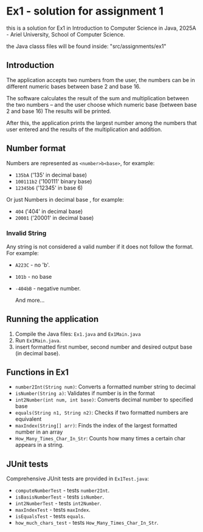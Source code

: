 
# Ex1 - solution for assignment 1
this is a solution for Ex1 in Introduction to Computer Science in Java, 2025A - Ariel University, School of Computer Science.

the Java classs files will be found inside: "src/assignments/ex1"

## Introduction
The application accepts two numbers from the user, the numbers can be in different numeric bases between base 2 and base 16.

The software calculates the result of the sum and multiplication between the two numbers – and the user choose which numeric base (between base 2 and base 16) The results will be printed.

After this, the application prints the largest number among the numbers that user entered and the results of the multiplication and addition.


## Number format
Numbers are represented as `<number>b<base>`, for example:
- `135bA` ('135' in decimal base)
- `100111b2` ('100111' binary base)
- `12345b6` ('12345' in base 6)

Or just Numbers in decimal base <number>, for example:
- `404` ('404' in decimal base)
- `20001` ('20001' in decimal base)

### Invalid String
Any string is not considered a valid number if it does not follow the format. For example:

- `A223C` - no 'b'.
- `101b` - no base
- `-404bB` - negative number.

    And more...


## Running the application
1. Compile the Java files: `Ex1.java` and `Ex1Main.java`
2. Run `Ex1Main.java`.
3. insert formatted first number, second number and desired output base (in decimal base).


## Functions in Ex1
- `number2Int(String num)`: Converts a formatted number string to decimal
- `isNumber(String a)`: Validates if number is in the format
- `int2Number(int num, int base)`: Converts decimal number to specified base
- `equals(String n1, String n2)`: Checks if two formatted numbers are equivalent
- `maxIndex(String[] arr)`: Finds the index of the largest formatted number in an array
- `How_Many_Times_Char_In_Str`: Counts how many times a certain char appears in a string.

    
## JUnit tests
Comprehensive JUnit tests are provided in `Ex1Test.java`:

- `computeNumberTest` - tests `number2Int`.
- `isBasisNumberTest` - tests `isNumber`.
- `int2NumberTest` - tests `int2Number`.
- `maxIndexTest` - tests `maxIndex`.
- `isEqualsTest` - tests `equals`.
- `how_much_chars_test` - tests `How_Many_Times_Char_In_Str`.
